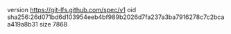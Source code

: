 version https://git-lfs.github.com/spec/v1
oid sha256:26d071bd6d103954eeb4bf989b2026d7fa237a3ba7916278c7c2bcaa419a8b31
size 7868
